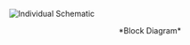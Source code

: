 ![Individual Schematic](Individual_Schematic_Design-1.png)
<div align="center">
*Block Diagram*
</div>
